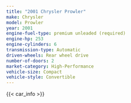 ```yaml
---
title: "2001 Chrysler Prowler"
make: Chrysler
model: Prowler
year: 2001
engine-fuel-type: premium unleaded (required)
engine-hp: 253
engine-cylinders: 6
transmission-type: Automatic
driven-wheels: Rear wheel drive
number-of-doors: 2
market-category: High-Performance
vehicle-size: Compact
vehicle-style: Convertible
---
```


{{< car_info >}}
